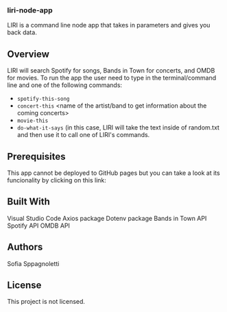 ### liri-node-app
LIRI is a command line node app that takes in parameters and gives you back data.

## Overview
LIRI will search Spotify for songs, Bands in Town for concerts, and OMDB for movies.
To run the app the user need to type in the terminal/command line <node liri.js> and one of the following commands:
- `spotify-this-song` <name of the song the user wants to get information about>
- `concert-this` <name of the artist/band to get information about the coming concerts>
- `movie-this` <name of the movie the user wants to get information about>
- `do-what-it-says` (in this case, LIRI will take the text inside of random.txt and then use it to call one of LIRI's commands.

## Prerequisites
This app cannot be deployed to GitHub pages but you can take a look at its funcionality by clicking on this link:

## Built With
Visual Studio Code
Axios package
Dotenv package
Bands in Town API
Spotify API
OMDB API

## Authors
Sofia Sppagnoletti

## License
This project is not licensed.
